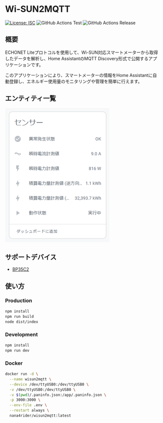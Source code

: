# Wi-SUN2MQTT

[![License: ISC](https://img.shields.io/github/license/nana4rider/wisun2mqtt)](LICENSE)
![GitHub Actions Test](https://github.com/nana4rider/wisun2mqtt/actions/workflows/test.yml/badge.svg)
![GitHub Actions Release](https://github.com/nana4rider/wisun2mqtt/actions/workflows/release.yml/badge.svg)

## 概要

ECHONET Liteプロトコルを使用して、Wi-SUN対応スマートメーターから取得したデータを解析し、Home AssistantのMQTT Discovery形式で公開するアプリケーションです。

このアプリケーションにより、スマートメーターの情報をHome Assistantに自動登録し、エネルギー使用量のモニタリングや管理を簡単に行えます。

## エンティティ一覧

![Home Assistant](images/homeassistant.png)

## サポートデバイス

- [BP35C2](https://www.furutaka-netsel.co.jp/maker/rohm/bp35c2)

## 使い方

### Production

```sh
npm install
npm run build
node dist/index
```

### Development

```sh
npm install
npm run dev
```

### Docker

```sh
docker run -d \
  --name wisun2mqtt \
  --device /dev/ttyUSB0:/dev/ttyUSB0 \
  -v /dev/ttyUSB0:/dev/ttyUSB0 \
  -v $(pwd)/.paninfo.json:/app/.paninfo.json \
  -p 3000:3000 \
  --env-file .env \
  --restart always \
  nana4rider/wisun2mqtt:latest
```
